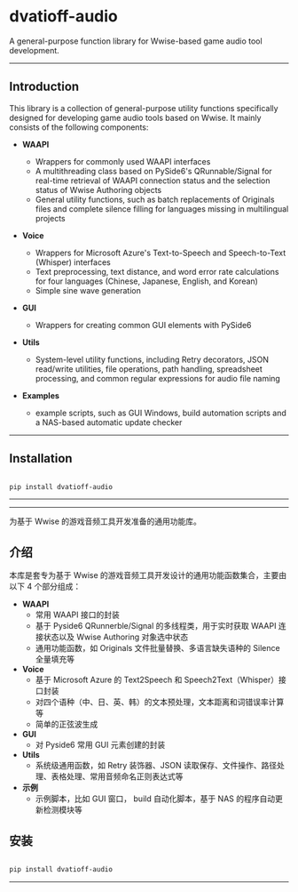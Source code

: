# dvatioff-audio

A general-purpose function library for Wwise-based game audio tool development.

---

## Introduction

This library is a collection of general-purpose utility functions specifically designed for developing game audio tools based on Wwise. It mainly consists of the following components:

- **WAAPI**
    
    - Wrappers for commonly used WAAPI interfaces
    - A multithreading class based on PySide6's QRunnable/Signal for real-time retrieval of WAAPI connection status and the selection status of Wwise Authoring objects
    - General utility functions, such as batch replacements of Originals files and complete silence filling for languages missing in multilingual projects
- **Voice**
    
    - Wrappers for Microsoft Azure's Text-to-Speech and Speech-to-Text (Whisper) interfaces
    - Text preprocessing, text distance, and word error rate calculations for four languages (Chinese, Japanese, English, and Korean)
    - Simple sine wave generation
- **GUI**
    
    - Wrappers for creating common GUI elements with PySide6
- **Utils**
    
    - System-level utility functions, including Retry decorators, JSON read/write utilities, file operations, path handling, spreadsheet processing, and common regular expressions for audio file naming
- **Examples**
    
    - example scripts, such as GUI Windows, build automation scripts and a NAS-based automatic update checker


---

## Installation

```bash

pip install dvatioff-audio
```

---
---

为基于 Wwise 的游戏音频工具开发准备的通用功能库。

## 介绍

本库是套专为基于 Wwise 的游戏音频工具开发设计的通用功能函数集合，主要由以下 4 个部分组成：

- **WAAPI**
	- 常用 WAAPI 接口的封装
	- 基于 Pyside6 QRunnerble/Signal 的多线程类，用于实时获取 WAAPI 连接状态以及 Wwise Authoring 对象选中状态
	- 通用功能函数，如 Originals 文件批量替换、多语言缺失语种的 Silence 全量填充等
- **Voice**
	- 基于 Microsoft Azure 的 Text2Speech 和 Speech2Text（Whisper）接口封装
	- 对四个语种（中、日、英、韩）的文本预处理，文本距离和词错误率计算等
	- 简单的正弦波生成
- **GUI**
	- 对 Pyside6 常用 GUI 元素创建的封装
- **Utils**
	- 系统级通用函数，如 Retry 装饰器、JSON 读取保存、文件操作、路径处理、表格处理、常用音频命名正则表达式等
- **示例**
	- 示例脚本，比如 GUI 窗口， build 自动化脚本，基于 NAS 的程序自动更新检测模块等

## 安装

```bash

pip install dvatioff-audio
```

---

